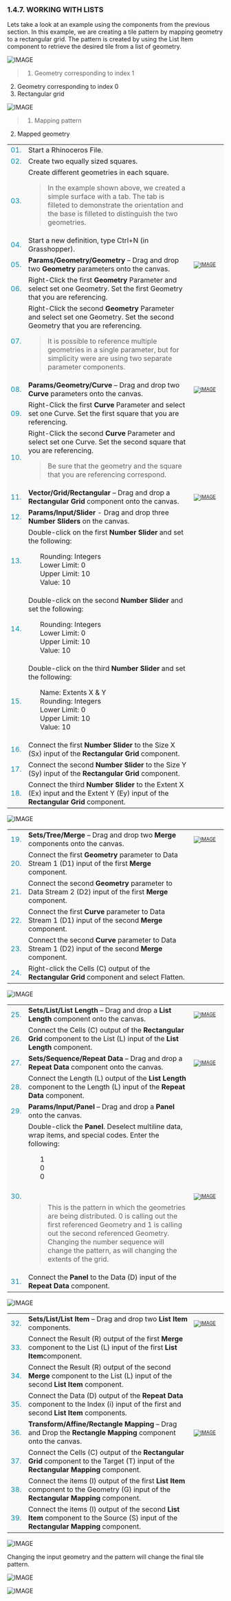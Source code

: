 <style>
td:nth-child(1) {color: #008DB2}
td:nth-child(3)	{font-size: 70%;width: 15%;}
td {background-color: #F9F9F9;}
thead {display: none}
</style>
### 1.4.7. WORKING WITH LISTS

Lets take a look at an example using the components from the previous section. In this example, we are creating a tile pattern by mapping geometry to a rectangular grid. The pattern is created by using the List Item component to retrieve the desired tile from a list of geometry.

![IMAGE](images/1-4-7/1-4-7_001-working-with-lists.png)
>1. Geometry corresponding to index 1
2. Geometry corresponding to index 0
3. Rectangular grid

![IMAGE](images/1-4-7/1-4-7_002-mapping.png)
>1. Mapping pattern
2. Mapped geometry




||||
|--|--|--|
|01.| Start a Rhinoceros File. ||
|02.| Create two equally sized squares.||
|03.| Create different geometries in each square.<br><blockquote>In the example shown above, we created a simple surface with a tab. The tab is filleted to demonstrate the orientation and the base is filleted to distinguish the two geometries.</blockquote>||
|04.| Start a new definition, type Ctrl+N (in Grasshopper).||
|05.| **Params/Geometry/Geometry** – Drag and drop two **Geometry** parameters onto the canvas.| [![IMAGE](images/1-4-7/1-4-7_003-geometry.png)](/appendix/index.html#PGGeo)|
|06.| Right-Click the first **Geometry** Parameter and select set one Geometry. Set the first Geometry that you are referencing. ||
|07.| Right-Click the second **Geometry** Parameter and select set one Geometry. Set the second Geometry that you are referencing. <br><blockquote>It is possible to reference multiple geometries in a single parameter, but for simplicity were are using two separate parameter components.</blockquote>||
|08.| **Params/Geometry/Curve** – Drag and drop two **Curve** parameters onto the canvas.|[![IMAGE](images/1-4-7/1-4-7_004-curve.png)](/appendix/index.html#PGCrv)|
|09.| Right-Click the first **Curve** Parameter and select set one Curve. Set the first square that you are referencing.||
|10.| Right-Click the second **Curve** Parameter and select set one Curve. Set the second square that you are referencing. <br><blockquote>Be sure that the geometry and the square that you are referencing correspond.</blockquote>||
|11.| **Vector/Grid/Rectangular** – Drag and drop a **Rectangular Grid** component onto the canvas. |[![IMAGE](images/1-4-7/1-4-7_005-rectangular-grid.png)](/appendix/index.html#VGRecGrid)|
|12.| **Params/Input/Slider** - Drag and drop three **Number Sliders** on the canvas. ||
|13.| Double-click on the first **Number Slider** and set the following:<ul>Rounding: Integers<br>Lower Limit: 0<br>Upper Limit: 10<br>Value: 10 </ul>||
|14.| Double-click on the second **Number Slider** and set the following:<ul>Rounding: Integers<br>Lower Limit: 0<br>Upper Limit: 10<br>Value: 10 </ul>||
|15.| Double-click on the third **Number Slider** and set the following:<ul>Name: Extents X & Y<br>Rounding: Integers<br>Lower Limit: 0<br>Upper Limit: 10<br>Value: 10 </ul>||
|16.| Connect the first **Number Slider** to the Size X (Sx) input of the **Rectangular Grid** component.||
|17.| Connect the second **Number Slider** to the Size Y (Sy) input of the **Rectangular Grid** component.||
|18.| Connect the third **Number Slider** to the Extent X (Ex) input and the Extent Y (Ey) input of the **Rectangular Grid** component.|||

![IMAGE](images/1-4-7/1-4-7_006-definition-1.png)

||||
|--|--|--|
|19.| **Sets/Tree/Merge** – Drag and drop two **Merge** components onto the canvas.|[![IMAGE](images/1-4-7/1-4-7_007-merge.png)](/appendix/index.html#STMerge)|
|20.| Connect the first **Geometry** parameter to Data Stream 1 (D1) input of the first **Merge** component. ||
|21.| Connect the second **Geometry** parameter to Data Stream 2 (D2) input of the first **Merge** component. ||
|22.| Connect the first **Curve** parameter to Data Stream 1 (D1) input of the second **Merge** component. ||
|23.| Connect the second **Curve** parameter to Data Stream 1 (D2) input of the second **Merge** component. ||
|24.| Right-click the Cells (C) output of the **Rectangular Grid** component and select Flatten. |||

![IMAGE](images/1-4-7/1-4-7_008-definition-2.png)

||||
|--|--|--|
|25.| **Sets/List/List Length** – Drag and drop a **List Length** component onto the canvas.|[![IMAGE](images/1-4-7/1-4-7_009-list-length.png)](/appendix/index.html#SLLng)|
|26.| Connect the Cells (C) output of the **Rectangular Grid** component to the List (L) input of the **List Length** component. ||
|27.| **Sets/Sequence/Repeat Data** – Drag and drop a **Repeat Data** component onto the canvas.|[![IMAGE](images/1-4-7/1-4-7_010-repeat-data.png)](/appendix/index.html#SSRepeat)|
|28.| Connect the Length (L) output of the **List Length** component to the Length (L) input of the **Repeat Data** component. ||
|29.| **Params/Input/Panel** – Drag and drop a **Panel** onto the canvas.||
|30.| Double-click the **Panel**. Deselect multiline data, wrap items, and special codes. Enter the following:<ul>1<br>0<br>0</ul><br><blockquote>This is the pattern in which the geometries are being distributed. 0 is calling out the first referenced Geometry and 1 is calling out the second referenced Geometry. Changing the number sequence will change the pattern, as will changing the extents of the grid.</blockquote>|[![IMAGE](images/1-4-7/1-4-7_011-panel.png)](/appendix/index.html#PIPanel)|
|31.| Connect the **Panel** to the Data (D) input of the **Repeat Data** component.|||

![IMAGE](images/1-4-7/1-4-7_012-definition-3.png)

||||
|--|--|--|
|32.| **Sets/List/List Item** – Drag and drop two **List Item** components.|[![IMAGE](images/1-4-7/1-4-7_013-list-item.png)](/appendix/index.html#SLItem)|
|33.| Connect the Result (R) output of the first **Merge** component to the List (L) input of the first **List Item**component.||
|34.| Connect the Result (R) output of the second **Merge** component to the List (L) input of the second **List Item** component.||
|35.| Connect the Data (D) output of the **Repeat Data** component to the Index (i) input of the first and second **List Item** components.||
|36.| **Transform/Affine/Rectangle Mapping** – Drag and Drop the **Rectangle Mapping** component onto the canvas.|[![IMAGE](images/1-4-7/1-4-7_014-rectangle-mapping.png)](/appendix/index.html#TARecMap)|
|37.| Connect the Cells (C) output of the **Rectangular Grid** component to the Target (T) input of the **Rectangular Mapping** component.||
|38.| Connect the items (I) output of the first **List Item** component to the Geometry (G) input of the **Rectangular Mapping** component.||
|39.| Connect the items (I) output of the second **List Item** component to the Source (S) input of the **Rectangular Mapping** component.|||

![IMAGE](images/1-4-7/1-4-7_015-definition-4.png)

Changing the input geometry and the pattern will change the final tile pattern.

![IMAGE](images/1-4-7/1-4-7_016-example-results.png)

![IMAGE](images/1-4-7/1-4-7_017-large-example.png)
